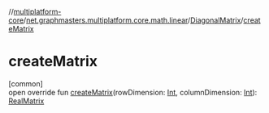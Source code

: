 //[multiplatform-core](../../../index.md)/[net.graphmasters.multiplatform.core.math.linear](../index.md)/[DiagonalMatrix](index.md)/[createMatrix](create-matrix.md)

# createMatrix

[common]\
open override fun [createMatrix](create-matrix.md)(rowDimension: [Int](https://kotlinlang.org/api/latest/jvm/stdlib/kotlin/-int/index.html), columnDimension: [Int](https://kotlinlang.org/api/latest/jvm/stdlib/kotlin/-int/index.html)): [RealMatrix](../-real-matrix/index.md)
